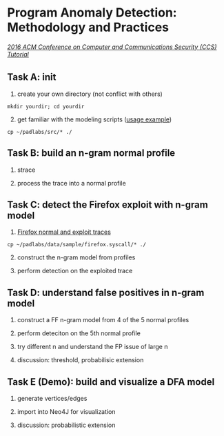 # Program Anomaly Detection: Methodology and Practices
###### [2016 ACM Conference on Computer and Communications Security (CCS) Tutorial](https://www.sigsac.org/ccs/CCS2016/tutorials/#anomaly)

## Task A: init

1. create your own directory (not conflict with others)

 `mkdir yourdir; cd yourdir`

2. get familiar with the modeling scripts ([usage example](https://github.com/subbyte/padlabs))

 `cp ~/padlabs/src/* ./`

## Task B: build an n-gram normal profile

1. strace

2. process the trace into a normal profile

## Task C: detect the Firefox exploit with n-gram model

1. [Firefox normal and exploit traces](https://github.com/subbyte/padlabs/tree/master/data/sample/firefox.syscall)

 `cp ~/padlabs/data/sample/firefox.syscall/* ./`

2. construct the n-gram model from profiles

3. perform detection on the exploited trace

## Task D: understand false positives in n-gram model

1. construct a FF n-gram model from 4 of the 5 normal profiles

2. perform deteciton on the 5th normal profile

3. try different n and understand the FP issue of large n

4. discussion: threshold, probabilisic extension

## Task E (Demo): build and visualize a DFA model

1. generate vertices/edges

2. import into Neo4J for visualization

3. discussion: probabilistic extension
